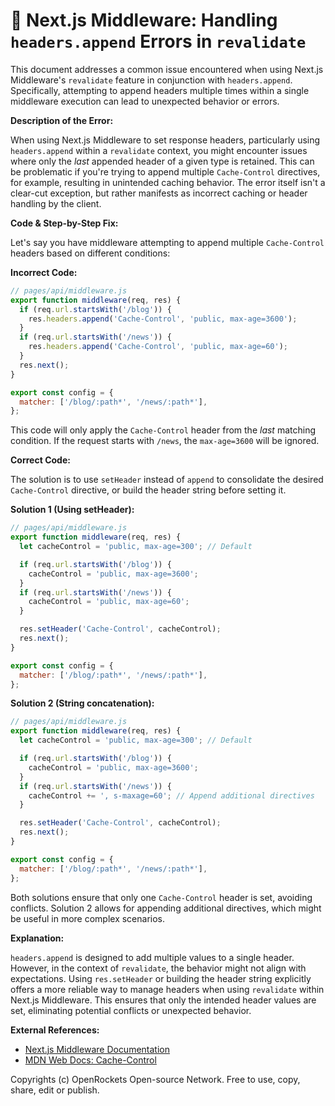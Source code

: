 # 🐞 Next.js Middleware: Handling `headers.append` Errors in `revalidate`


This document addresses a common issue encountered when using Next.js Middleware's `revalidate` feature in conjunction with `headers.append`.  Specifically, attempting to append headers multiple times within a single middleware execution can lead to unexpected behavior or errors.


**Description of the Error:**

When using Next.js Middleware to set response headers, particularly using `headers.append` within a `revalidate` context, you might encounter issues where only the *last* appended header of a given type is retained. This can be problematic if you're trying to append multiple `Cache-Control` directives, for example,  resulting in unintended caching behavior. The error itself isn't a clear-cut exception, but rather manifests as incorrect caching or header handling by the client.


**Code & Step-by-Step Fix:**

Let's say you have middleware attempting to append multiple `Cache-Control` headers based on different conditions:


**Incorrect Code:**

```javascript
// pages/api/middleware.js
export function middleware(req, res) {
  if (req.url.startsWith('/blog')) {
    res.headers.append('Cache-Control', 'public, max-age=3600');
  }
  if (req.url.startsWith('/news')) {
    res.headers.append('Cache-Control', 'public, max-age=60');
  }
  res.next();
}

export const config = {
  matcher: ['/blog/:path*', '/news/:path*'],
};
```

This code will only apply the `Cache-Control` header from the *last* matching condition. If the request starts with `/news`, the `max-age=3600` will be ignored.


**Correct Code:**

The solution is to use `setHeader` instead of `append` to consolidate the desired `Cache-Control` directive, or build the header string before setting it.

**Solution 1 (Using setHeader):**

```javascript
// pages/api/middleware.js
export function middleware(req, res) {
  let cacheControl = 'public, max-age=300'; // Default

  if (req.url.startsWith('/blog')) {
    cacheControl = 'public, max-age=3600';
  }
  if (req.url.startsWith('/news')) {
    cacheControl = 'public, max-age=60';
  }

  res.setHeader('Cache-Control', cacheControl);
  res.next();
}

export const config = {
  matcher: ['/blog/:path*', '/news/:path*'],
};
```

**Solution 2 (String concatenation):**

```javascript
// pages/api/middleware.js
export function middleware(req, res) {
  let cacheControl = 'public, max-age=300'; // Default

  if (req.url.startsWith('/blog')) {
    cacheControl = 'public, max-age=3600';
  }
  if (req.url.startsWith('/news')) {
    cacheControl += ', s-maxage=60'; // Append additional directives
  }

  res.setHeader('Cache-Control', cacheControl);
  res.next();
}

export const config = {
  matcher: ['/blog/:path*', '/news/:path*'],
};

```

Both solutions ensure that only one `Cache-Control` header is set, avoiding conflicts.  Solution 2 allows for appending additional directives, which might be useful in more complex scenarios.


**Explanation:**

`headers.append` is designed to add multiple values to a single header. However, in the context of `revalidate`, the behavior might not align with expectations. Using `res.setHeader` or building the header string explicitly offers a more reliable way to manage headers when using `revalidate` within Next.js Middleware.  This ensures that only the intended header values are set, eliminating potential conflicts or unexpected behavior.


**External References:**

* [Next.js Middleware Documentation](https://nextjs.org/docs/app/building-your-application/routing/middleware)
* [MDN Web Docs: Cache-Control](https://developer.mozilla.org/en-US/docs/Web/HTTP/Headers/Cache-Control)


Copyrights (c) OpenRockets Open-source Network. Free to use, copy, share, edit or publish.

